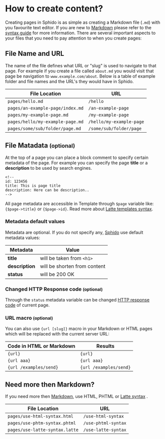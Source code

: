 <!--
id: create-content
title: Create content in Sphido CMS
template: ../../layout.docs.latte
-->

# How to create content?
 
Creating pages in Sphido is as simple as creating a Markdown file (`.md`) with you favourite text editor.
If you are new to [Markdown](http://daringfireball.net/projects/markdown/) please refer 
to the [syntax guide](http://daringfireball.net/projects/markdown/syntax) for more information. There are several 
important aspects to your files that you need to pay attention to when you create pages:

## File Name and URL

The name of the file defines what URL or "slug" is used to navigate to that page. For example if you create a 
file called `about.md` you would visit that page be navigation to `www.example.com/about`. 
Below is a table of example folder and file names and the URL's they would have in Sphido.

File Location | URL
------------- | -------------
`pages/hello.md` | `/hello`
`pages/an-example-page/index.md` | `/an-example-page`
`pages/my-example-page.md` | `/my-example-page`
`pages/hello/my-example-page.md` | `/hello/my-example-page`
`pages/some/sub/folder/page.md` | `/some/sub/folder/page`

## File Matadata <small>(optional)</small>

At the top of a page you can place a block comment to specify certain metadata of the page. 
For example you can specify the page **title** or a **description** to be used by search engines. 

	<!--
	id: 123456
	title: This is page title 
	description: Here can be description..
	-->

All page metadata are accessible in Template through `$page` variable like: `{$page->title}` or `{$page->id}`. 
Read more about [Latte templates syntax](/docs/latte-templates).
	
### Metadata default values

Metadata are optional. If you do not specify any, [Sphido](/) use default metadata values:
  
 Metadata | Value
----------|---------
**title** |  will be taken from `<h1>` 
**description** | will be shorten from content  
**status** | will be 200 OK  

### Changed HTTP Response code <small>(optional)</small>

Through the `status` metadata variable can be changed [HTTP response code](http://en.wikipedia.org/wiki/List_of_HTTP_status_codes) of current page.

### URL macro <small>(optional)</small>

You can also use <code>&#123;url [slug]}</code> macro in your Markdown or HTML pages which will be replaced with the current server URL:

 Code in HTML or Markdown | Results
--------------------------|---------
<code>&#123;url}</code> | `{url}`  
<code>&#123;url aaa}</code> | `{url aaa}`  
<code>&#123;url /examples/send}</code> | `{url /examples/send}`  

## Need more then Markdown?
 
If you need more then [Markdown](http://daringfireball.net/projects/markdown/), use HTML, PHTML or [Latte syntax](http://latte.nette.org/) . 

File Location | URL
------------- | -------------
`pages/use-html-syntax.html` | `/use-html-syntax`
`pages/use-phtm-syntax.phtml` | `/use-phtml-syntax`
`pages/use-latte-syntax.latte` | `/use-latte-syntax`
